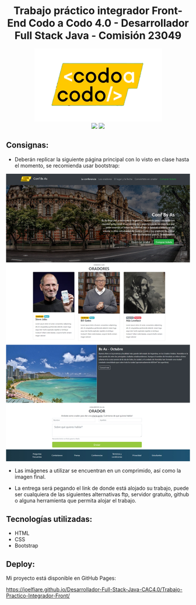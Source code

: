 <h1 align="center"> Trabajo práctico integrador Front-End Codo a Codo 4.0 - Desarrollador Full Stack Java - Comisión 23049</h1>

<div align="center">
  <img src="https://github.com/JoelFiare/Desarrollador-Full-Stack-Java-CAC4.0/blob/main/Trabajo-Practico-Integrador-Front/assets/img/codoacodo.png" />
</div>

<div align="center">
   <img src="https://img.shields.io/badge/STATUS-EN%20DESAROLLO-green">
   <img src="https://img.shields.io/badge/PROYECTO-%20 PÁGINA WEB-white">
 </div>


## Consignas:
- Deberán replicar la siguiente página principal con lo visto en clase hasta el momento, se recomienda usar bootstrap:

![final_front_2021](https://github.com/JoelFiare/Desarrollador-Full-Stack-Java-CAC4.0/blob/main/Trabajo-Practico-Integrador-Front/assets/img/final_front_2021.jpg)

- Las imágenes a utilizar se encuentran en un comprimido, así como la imagen final.

- La entrega será pegando el link de donde está alojado su trabajo, puede ser cualquiera de las siguientes alternativas ftp, servidor gratuito, github o alguna herramienta que permita alojar el trabajo.

## Tecnologías utilizadas:
- HTML
- CSS
- Bootstrap

## Deploy:
Mi proyecto está disponible en GitHub Pages:

https://joelfiare.github.io/Desarrollador-Full-Stack-Java-CAC4.0/Trabajo-Practico-Integrador-Front/